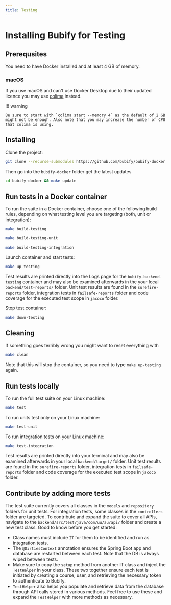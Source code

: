 ```yaml
---
title: Testing
---
```


# Installing Bubify for Testing

## Prerequsites

You need to have Docker installed and at least 4 GB of memory.

### macOS
If you use macOS and can't use Docker Desktop due to their updated licence you may use [colima](https://github.com/abiosoft/colima) instead.

!!! warning

    Be sure to start with `colima start --memory 4` as the default of 2 GB might not be enough. Also note that you may increase the number of CPU that colima is using.

## Installing

Clone the project:
``` bash
git clone --recurse-submodules https://github.com/bubify/bubify-docker.git
```

Then go into the `bubify-docker` folder get the latest updates
``` bash
cd bubify-docker && make update
```
## Run tests in a Docker container

To run the suite in a Docker container, choose one of the following build rules, depending on what testing level you are targeting (both, unit or integration):

``` bash
make build-testing
```
``` bash
make build-testing-unit
```
``` bash
make build-testing-integration
```

Launch container and start tests:
``` bash
make up-testing
```

Test results are printed directly into the Logs page for the `bubify-backend-testing` container and may also be examined afterwards in the your local `backend/test-reports/` folder. Unit test results are found in the `surefire-reports` folder, integration tests in `failsafe-reports` folder and code coverage for the executed test scope in `jacoco` folder.

Stop test container:
``` bash
make down-testing
```

## Cleaning

If something goes terribly wrong you might want to reset everything with
``` bash
make clean
```

Note that this will stop the container, so you need to type `make up-testing` again.

## Run tests locally
To run the full test suite on your Linux machine:
``` bash
make test
```

To run units test only on your Linux machine:
``` bash
make test-unit
```

To run integration tests on your Linux machine:
``` bash
make test-integration
```

Test results are printed directly into your terminal and may also be examined afterwards in your local `backend/target/` folder. Unit test results are found in the `surefire-reports` folder, integration tests in `failsafe-reports` folder and code coverage for the executed test scope in `jacoco` folder.

## Contribute by adding more tests

The test suite currently covers all classes in the `models` and `repository` folders for unit tests. For integration tests, some classes in the `controllers` folder are targeted. To contribute and expand the suite to cover all APIs, navigate to the `backend/src/test/java/com/uu/au/api/` folder and create a new test class. Good to know before you get started:

- Class names must include `IT` for them to be identified and run as integration tests.
- The `@DirtiesContext` annotation ensures the Spring Boot app and database are restarted between each test. Note that the DB is always wiped between tests.
- Make sure to copy the `setup` method from another IT class and inject the `TestHelper` in your class. These two together ensure each test is initiated by creating a course, user, and retrieving the necessary token to authenticate to Bubify.
- `TestHelper` also helps you populate and retrieve data from the database through API calls stored in various methods. Feel free to use these and expand the `TestHelper` with more methods as necessary.